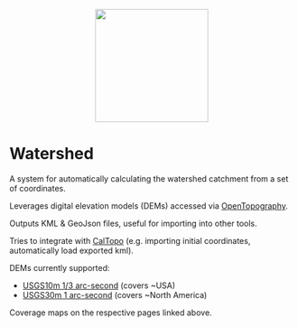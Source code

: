 <p align="center">
  <img src="static/logo.webp" width=200>
  <h1>Watershed</h1>
</p>
<p>

A system for automatically calculating the watershed catchment from a set of coordinates.

Leverages digital elevation models (DEMs) accessed via [OpenTopography](https://opentopography.org/).

Outputs KML & GeoJson files, useful for importing into other tools.

Tries to integrate with [CalTopo](https://caltopo.com/) (e.g. importing initial coordinates, automatically load exported kml).

DEMs currently supported:

* [USGS10m 1/3 arc-second](https://portal.opentopography.org/datasetMetadata?otCollectionID=OT.012021.4269.1]) (covers ~USA)
* [USGS30m 1 arc-second](https://portal.opentopography.org/datasetMetadata?otCollectionID=OT.012021.4269.2) (covers ~North America)

Coverage maps on the respective pages linked above.
</p>